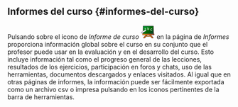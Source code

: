 ## Informes del curso {#informes-del-curso}

Pulsando sobre el icono de _Informe de curso_ _![](../assets/graphics187.png)_ en la página de _Informes_ proporciona información global sobre el curso en su conjunto que el profesor puede usar en la evaluación y en el desarrollo del curso. Esto incluye información tal como el progreso general de las lecciones, resultados de los ejercicios, participación en foros y chats, uso de las herramientas, documentos descargados y enlaces visitados. Al igual que en otras páginas de informes, la información puede ser fácilmente exportada como un archivo csv o impresa pulsando en los iconos pertinentes de la barra de herramientas.